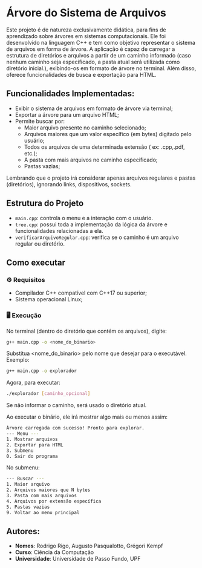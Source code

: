 # Árvore do Sistema de Arquivos

Este projeto é de natureza exclusivamente didática, para fins de aprendizado sobre árvores em sistemas computacionais. Ele foi desenvolvido na linguagem C++ e tem como objetivo representar o sistema de arquivos em forma de árvore. A aplicação é capaz de carregar a estrutura de diretórios e arquivos a partir de um caminho informado (caso nenhum caminho seja especificado, a pasta atual será utilizada como diretório inicial.), exibindo-os em formato de árvore no terminal. Além disso, oferece funcionalidades de busca e exportação para HTML.

## Funcionalidades Implementadas: 
- Exibir o  sistema  de arquivos em formato de árvore via terminal;
- Exportar a árvore para um arquivo HTML;
- Permite buscar por:
    - Maior arquivo presente no caminho selecionado;
    - Arquivos maiores que um valor específico (em bytes) digitado pelo usuário;
    - Todos os arquivos de uma determinada extensão ( ex: .cpp,.pdf, etc.);
    - A pasta com mais arquivos no caminho especificado;
    - Pastas vazias;

Lembrando que o projeto irá considerar apenas arquivos regulares e pastas (diretórios), ignorando links, dispositivos, sockets.

## Estrutura do Projeto

- `main.cpp`: controla o menu e a interação com o usuário.  
- `tree.cpp`: possui toda a implementação da lógica da árvore e funcionalidades relacionadas a ela.  
- `verificarArquivoRegular.cpp`: verifica se o caminho é um arquivo regular ou diretório.  

## Como executar

### ⚙️  Requisitos

- Compilador C++ compatível com C++17 ou superior;
- Sistema operacional Linux;

### 🖥️ Execução

No terminal (dentro do diretório que contém os arquivos), digite: 
   ```bash
g++ main.cpp -o <nome_do_binario>
``` 
Substitua <nome_do_binario> pelo nome que desejar para o executável. Exemplo:

 ```bash
g++ main.cpp -o explorador
```

Agora, para executar: 
```bash
./explorador [caminho_opcional]
```
Se não informar o caminho, será usado o diretório atual.

Ao executar o binário, ele irá mostrar algo mais ou menos assim: 

```bash
Árvore carregada com sucesso! Pronto para explorar.
--- Menu ---
1. Mostrar arquivos
2. Exportar para HTML 
3. Submenu
0. Sair do programa
```

No submenu: 
```bash
--- Buscar ---
1. Maior arquivo
2. Arquivos maiores que N bytes
3. Pasta com mais arquivos
4. Arquivos por extensão específica
5. Pastas vazias
9. Voltar ao menu principal
```

## Autores: 

- **Nomes**: Rodrigo Rigo, Augusto Pasqualotto, Grégori Kempf
- **Curso**: Ciência da Computação
- **Universidade**: Universidade de Passo Fundo, UPF